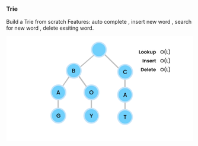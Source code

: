 ### Trie
 Build a Trie from scratch 
 Features: auto complete , insert new word , search for new word , delete exsiting word.
 
 
 ![Trie](https://github.com/AhmedIbrahim336/Trie/blob/master/tries-1.png)

